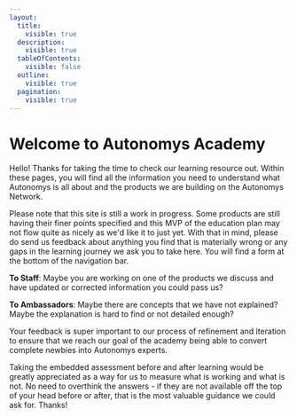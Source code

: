 ```yaml
---
layout:
  title:
    visible: true
  description:
    visible: true
  tableOfContents:
    visible: false
  outline:
    visible: true
  pagination:
    visible: true
---
```


# Welcome to Autonomys Academy

Hello! Thanks for taking the time to check our learning resource out. Within these pages, you will find all the information you need to understand what Autonomys is all about and the products we are building on the Autonomys Network.

Please note that this site is still a work in progress. Some products are still having their finer points specified and this MVP of the education plan may not flow quite as nicely as we'd like it to just yet. With that in mind, please do send us feedback about anything you find that is materially wrong or any gaps in the learning journey we ask you to take here. You will find a form at the bottom of the navigation bar.

**To Staff**: Maybe you are working on one of the products we discuss and have updated or corrected information you could pass us?

**To Ambassadors**: Maybe there are concepts that we have not explained? Maybe the explanation is hard to find or not detailed enough?

Your feedback is super important to our process of refinement and iteration to ensure that we reach our goal of the academy being able to convert complete newbies into Autonomys experts.

Taking the embedded assessment before and after learning would be greatly appreciated as a way for us to measure what is working and what is not. No need to overthink the answers - if they are not available off the top of your head before or after, that is the most valuable guidance we could ask for. Thanks!
